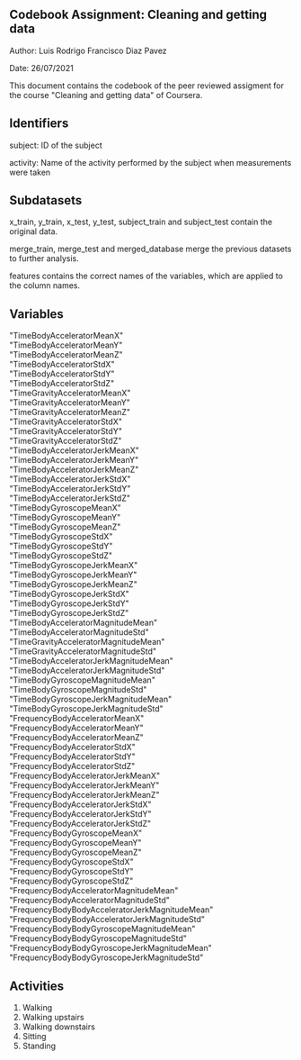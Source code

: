 ## Codebook Assignment: Cleaning and getting data
Author: Luis Rodrigo Francisco Diaz Pavez

Date: 26/07/2021

This document contains the codebook of the peer reviewed assigment for the course "Cleaning and getting data" of Coursera.

## Identifiers
subject: ID of the subject

activity: Name of the activity performed by the subject when measurements were taken

## Subdatasets
x_train, y_train, x_test, y_test, subject_train and subject_test contain the original data.

merge_train, merge_test and merged_database merge the previous datasets to further analysis.

features contains the correct names of the variables, which are applied to the column names.

## Variables
"TimeBodyAcceleratorMeanX"                    
"TimeBodyAcceleratorMeanY"                     
"TimeBodyAcceleratorMeanZ"                      
"TimeBodyAcceleratorStdX"                      
"TimeBodyAcceleratorStdY"                       
"TimeBodyAcceleratorStdZ"                      
"TimeGravityAcceleratorMeanX"                   
"TimeGravityAcceleratorMeanY"                  
"TimeGravityAcceleratorMeanZ"                   
"TimeGravityAcceleratorStdX"                   
"TimeGravityAcceleratorStdY"                    
"TimeGravityAcceleratorStdZ"                   
"TimeBodyAcceleratorJerkMeanX"                  
"TimeBodyAcceleratorJerkMeanY"                 
"TimeBodyAcceleratorJerkMeanZ"                  
"TimeBodyAcceleratorJerkStdX"                  
"TimeBodyAcceleratorJerkStdY"                   
"TimeBodyAcceleratorJerkStdZ"                  
"TimeBodyGyroscopeMeanX"                        
"TimeBodyGyroscopeMeanY"                       
"TimeBodyGyroscopeMeanZ"                        
"TimeBodyGyroscopeStdX"                        
"TimeBodyGyroscopeStdY"                         
"TimeBodyGyroscopeStdZ"                        
"TimeBodyGyroscopeJerkMeanX"                    
"TimeBodyGyroscopeJerkMeanY"                   
"TimeBodyGyroscopeJerkMeanZ"                    
"TimeBodyGyroscopeJerkStdX"                    
"TimeBodyGyroscopeJerkStdY"                     
"TimeBodyGyroscopeJerkStdZ"                    
"TimeBodyAcceleratorMagnitudeMean"
"TimeBodyAcceleratorMagnitudeStd"              
"TimeGravityAcceleratorMagnitudeMean"           "TimeGravityAcceleratorMagnitudeStd"           
"TimeBodyAcceleratorJerkMagnitudeMean"          "TimeBodyAcceleratorJerkMagnitudeStd"          
"TimeBodyGyroscopeMagnitudeMean"                
"TimeBodyGyroscopeMagnitudeStd"                
"TimeBodyGyroscopeJerkMagnitudeMean"            
"TimeBodyGyroscopeJerkMagnitudeStd"            
"FrequencyBodyAcceleratorMeanX"                 
"FrequencyBodyAcceleratorMeanY"                
"FrequencyBodyAcceleratorMeanZ"                 
"FrequencyBodyAcceleratorStdX"                 
"FrequencyBodyAcceleratorStdY"                  
"FrequencyBodyAcceleratorStdZ"                 
"FrequencyBodyAcceleratorJerkMeanX"             
"FrequencyBodyAcceleratorJerkMeanY"            
"FrequencyBodyAcceleratorJerkMeanZ"             
"FrequencyBodyAcceleratorJerkStdX"             
"FrequencyBodyAcceleratorJerkStdY"              
"FrequencyBodyAcceleratorJerkStdZ"             
"FrequencyBodyGyroscopeMeanX"                   
"FrequencyBodyGyroscopeMeanY"                  
"FrequencyBodyGyroscopeMeanZ"                   
"FrequencyBodyGyroscopeStdX"                   
"FrequencyBodyGyroscopeStdY"                    
"FrequencyBodyGyroscopeStdZ"                   
"FrequencyBodyAcceleratorMagnitudeMean"         "FrequencyBodyAcceleratorMagnitudeStd"         
"FrequencyBodyBodyAcceleratorJerkMagnitudeMean" "FrequencyBodyBodyAcceleratorJerkMagnitudeStd" 
"FrequencyBodyBodyGyroscopeMagnitudeMean"       "FrequencyBodyBodyGyroscopeMagnitudeStd"       
"FrequencyBodyBodyGyroscopeJerkMagnitudeMean"   "FrequencyBodyBodyGyroscopeJerkMagnitudeStd"  
  

## Activities
1) Walking
2) Walking upstairs
3) Walking downstairs
4) Sitting
5) Standing
